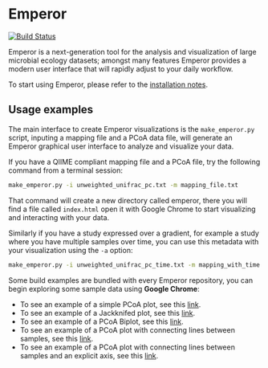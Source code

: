 Emperor
=======

[![Build Status](https://travis-ci.org/biocore/emperor.png?branch=master)](https://travis-ci.org/biocore/emperor)

Emperor is a next-generation tool for the analysis and visualization of large microbial ecology datasets; amongst many features Emperor provides a modern user interface that will rapidly adjust to your daily workflow.

To start using Emperor, please refer to the [installation notes](INSTALL.md).

## Usage examples

The main interface to create Emperor visualizations is the `make_emperor.py` script, inputing a mapping file and a PCoA data file, will generate an Emperor graphical user interface to analyze and visualize your data.

If you have a QIIME compliant mapping file and a PCoA file, try the following command from a terminal session:

```bash
make_emperor.py -i unweighted_unifrac_pc.txt -m mapping_file.txt
```

That command will create a new directory called emperor, there you will find a file called `index.html` open it with Google Chrome to start visualizing and interacting with your data.

Similarly if you have a study expressed over a gradient, for example a study where you have multiple samples over time, you can use this metadata with your visualization using the `-a` option:

```bash
make_emperor.py -i unweighted_unifrac_pc_time.txt -m mapping_with_time.txt -a TIMEPOINT
```

Some build examples are bundled with every Emperor repository, you can begin exploring some sample data using **Google Chrome**:

- To see an example of a simple PCoA plot, see this [link](http://emperor.colorado.edu/master/make_emperor/emperor_output/index.html).
- To see an example of a Jackknifed plot, see this [link](http://emperor.colorado.edu/master/make_emperor/jackknifed_pcoa/index.html).
- To see an example of a PCoA Biplot, see this [link](http://emperor.colorado.edu/master/make_emperor/biplot/index.html).
- To see an example of a PCoA plot with connecting lines between samples, see this [link](http://emperor.colorado.edu/master/make_emperor/vectors/index.html).
- To see an example of a PCoA plot with connecting lines between samples and an explicit axis, see this [link](http://emperor.colorado.edu/master/make_emperor/sorted_by_DOB/index.html).
